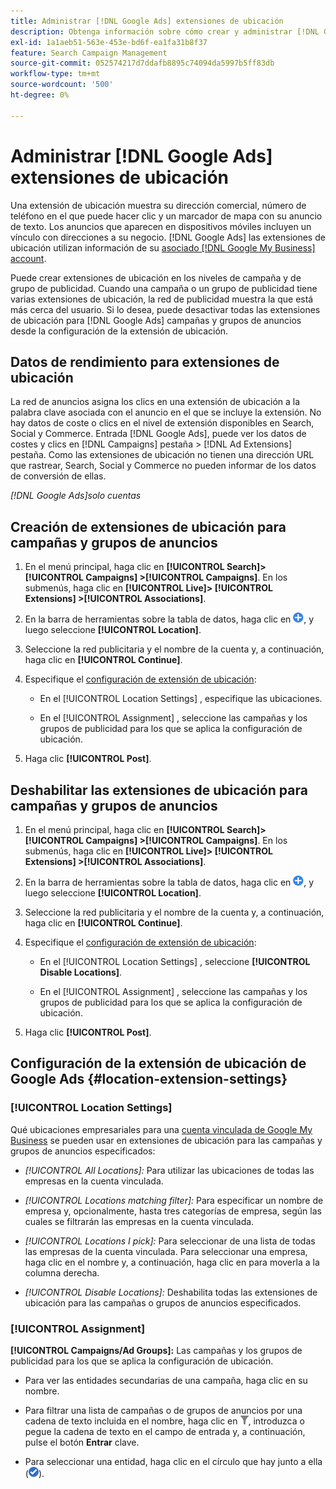 ```yaml
---
title: Administrar [!DNL Google Ads] extensiones de ubicación
description: Obtenga información sobre cómo crear y administrar [!DNL Google Ads] extensiones de ubicación.
exl-id: 1a1aeb51-563e-453e-bd6f-ea1fa31b8f37
feature: Search Campaign Management
source-git-commit: 052574217d7ddafb8895c74094da5997b5ff83db
workflow-type: tm+mt
source-wordcount: '500'
ht-degree: 0%

---
```


# Administrar [!DNL Google Ads] extensiones de ubicación

Una extensión de ubicación muestra su dirección comercial, número de teléfono en el que puede hacer clic y un marcador de mapa con su anuncio de texto. Los anuncios que aparecen en dispositivos móviles incluyen un vínculo con direcciones a su negocio. [!DNL Google Ads] las extensiones de ubicación utilizan información de su [asociado [!DNL Google My Business] account](https://support.google.com/google-ads/answer/2404182).

Puede crear extensiones de ubicación en los niveles de campaña y de grupo de publicidad. Cuando una campaña o un grupo de publicidad tiene varias extensiones de ubicación, la red de publicidad muestra la que está más cerca del usuario. Si lo desea, puede desactivar todas las extensiones de ubicación para [!DNL Google Ads] campañas y grupos de anuncios desde la configuración de la extensión de ubicación.

## Datos de rendimiento para extensiones de ubicación

La red de anuncios asigna los clics en una extensión de ubicación a la palabra clave asociada con el anuncio en el que se incluye la extensión.  No hay datos de coste o clics en el nivel de extensión disponibles en Search, Social y Commerce. Entrada [!DNL Google Ads], puede ver los datos de costes y clics en [!DNL Campaigns] pestaña > [!DNL Ad Extensions] pestaña. Como las extensiones de ubicación no tienen una dirección URL que rastrear, Search, Social y Commerce no pueden informar de los datos de conversión de ellas.

*[!DNL Google Ads]solo cuentas*

## Creación de extensiones de ubicación para campañas y grupos de anuncios

1. En el menú principal, haga clic en **[!UICONTROL Search]> [!UICONTROL Campaigns] >[!UICONTROL Campaigns]**. En los submenús, haga clic en **[!UICONTROL Live]> [!UICONTROL Extensions] >[!UICONTROL Associations]**.

1. En la barra de herramientas sobre la tabla de datos, haga clic en ![Crear](/help/search-social-commerce/assets/add.png "Crear"), y luego seleccione **[!UICONTROL Location]**.

1. Seleccione la red publicitaria y el nombre de la cuenta y, a continuación, haga clic en **[!UICONTROL Continue]**.

1. Especifique el [configuración de extensión de ubicación](#location-extension-settings):

   * En el [!UICONTROL Location Settings] , especifique las ubicaciones.

   * En el [!UICONTROL Assignment] , seleccione las campañas y los grupos de publicidad para los que se aplica la configuración de ubicación.

1. Haga clic **[!UICONTROL Post]**.

## Deshabilitar las extensiones de ubicación para campañas y grupos de anuncios

1. En el menú principal, haga clic en **[!UICONTROL Search]> [!UICONTROL Campaigns] >[!UICONTROL Campaigns]**. En los submenús, haga clic en **[!UICONTROL Live]> [!UICONTROL Extensions] >[!UICONTROL Associations]**.

1. En la barra de herramientas sobre la tabla de datos, haga clic en ![Crear](/help/search-social-commerce/assets/add.png "Crear"), y luego seleccione **[!UICONTROL Location]**.

1. Seleccione la red publicitaria y el nombre de la cuenta y, a continuación, haga clic en **[!UICONTROL Continue]**.

1. Especifique el [configuración de extensión de ubicación](#location-extension-settings):

   * En el [!UICONTROL Location Settings] , seleccione **[!UICONTROL Disable Locations]**.

   * En el [!UICONTROL Assignment] , seleccione las campañas y los grupos de publicidad para los que se aplica la configuración de ubicación.

1. Haga clic **[!UICONTROL Post]**.

## Configuración de la extensión de ubicación de Google Ads {#location-extension-settings}

### [!UICONTROL Location Settings]

Qué ubicaciones empresariales para una [cuenta vinculada de Google My Business](https://support.google.com/google-ads/answer/2404182?vid=1-635794239083658097-1242615452#link) se pueden usar en extensiones de ubicación para las campañas y grupos de anuncios especificados:

* *[!UICONTROL All Locations]:* Para utilizar las ubicaciones de todas las empresas en la cuenta vinculada.

* *[!UICONTROL Locations matching filter]:* Para especificar un nombre de empresa y, opcionalmente, hasta tres categorías de empresa, según las cuales se filtrarán las empresas en la cuenta vinculada.

* *[!UICONTROL Locations I pick]:* Para seleccionar de una lista de todas las empresas de la cuenta vinculada. Para seleccionar una empresa, haga clic en el nombre y, a continuación, haga clic en para moverla a la columna derecha.

* *[!UICONTROL Disable Locations]:* Deshabilita todas las extensiones de ubicación para las campañas o grupos de anuncios especificados.

### [!UICONTROL Assignment]

**[!UICONTROL Campaigns/Ad Groups]:** Las campañas y los grupos de publicidad para los que se aplica la configuración de ubicación.

* Para ver las entidades secundarias de una campaña, haga clic en su nombre.

* Para filtrar una lista de campañas o de grupos de anuncios por una cadena de texto incluida en el nombre, haga clic en ![Filtrar](/help/search-social-commerce/assets/filter.png "Filtrar"), introduzca o pegue la cadena de texto en el campo de entrada y, a continuación, pulse el botón **Entrar** clave.

* Para seleccionar una entidad, haga clic en el círculo que hay junto a ella (![Seleccionar](/help/search-social-commerce/assets/include.png "Seleccionar")).
